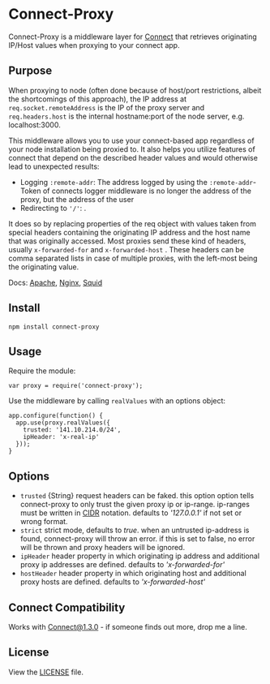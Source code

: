 # Connect-Proxy
Connect-Proxy is a middleware layer for [Connect](https://github.com/senchalabs/connect) that retrieves originating IP/Host values when proxying to your connect app.

## Purpose
When proxying to node (often done because of host/port restrictions, albeit the shortcomings of this approach), the IP address at `req.socket.remoteAddress` is the IP of the proxy server and `req.headers.host` is the internal hostname:port of the node server, e.g. localhost:3000.

This middleware allows you to use your connect-based app regardless of your node installation being proxied to. It also helps you utilize features of connect that depend on the described header values and would otherwise lead to unexpected results:

   - Logging `:remote-addr`: The address logged by using the `:remote-addr`-Token of connects logger middleware is no longer the address of the proxy, but the address of the user
   - Redirecting to `'/'`:
.

It does so by replacing properties of the req object with values taken from special headers containing the originating IP address and the host name that was originally accessed. Most proxies send these kind of headers, usually `x-forwarded-for` and `x-forwarded-host` . These headers can be comma separated lists in case of multiple proxies, with the left-most being the originating value.

Docs: [Apache](http://httpd.apache.org/docs/2.3/mod/mod_proxy.html#x-headers), [Nginx](http://wiki.nginx.org/HttpProxyModule), [Squid](http://www.squid-cache.org/Doc/config/forwarded_for/)

## Install

`npm install connect-proxy`

## Usage

Require the module:

    var proxy = require('connect-proxy');

Use the middleware by calling `realValues` with an options object:

    app.configure(function() {
      app.use(proxy.realValues({
        trusted: '141.10.214.0/24',
        ipHeader: 'x-real-ip'
      }));
    }

## Options

   - `trusted` {String} request headers can be faked. this option option tells connect-proxy to only trust the given proxy ip or ip-range. ip-ranges must be written in [CIDR](http://en.wikipedia.org/wiki/CIDR_notation) notation. defaults to _'127.0.0.1'_ if not set or wrong format.
   - `strict` strict mode, defaults to _true_. when an untrusted ip-address is found, connect-proxy will throw an error. if this is set to false, no error will be thrown and proxy headers will be ignored.
   - `ipHeader` header property in which originating ip address and additional proxy ip addresses are defined. defaults to _'x-forwarded-for'_
   - `hostHeader` header property in which originating host and additional proxy hosts are defined. defaults to _'x-forwarded-host'_

## Connect Compatibility
Works with Connect@1.3.0 - if someone finds out more, drop me a line.

## License
View the [LICENSE](https://github.com/gonsfx/connect-proxy/blob/master/LICENSE) file.